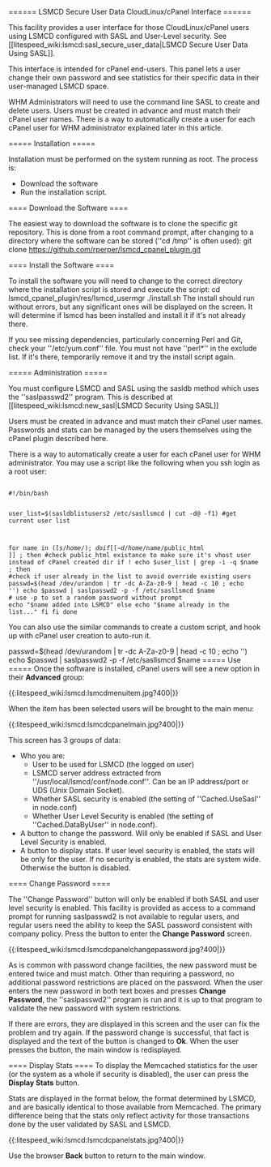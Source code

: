 ====== LSMCD Secure User Data CloudLinux/cPanel Interface ======

This facility provides a user interface for those CloudLinux/cPanel users using LSMCD configured with SASL and User-Level security.  See [[litespeed_wiki:lsmcd:sasl_secure_user_data|LSMCD Secure User Data Using SASL]].

This interface is intended for cPanel end-users.  This panel lets a user change their own password and see statistics for their specific data in their user-managed LSMCD space.

WHM Administrators will need to use the command line SASL to create and delete users. Users must be created in advance and must match their cPanel user names. There is a way to automatically create a user for each cPanel user for WHM administrator explained later in this article.

===== Installation =====

Installation must be performed on the system running as root.  The process is:

  - Download the software
  - Run the installation script.

==== Download the Software ====

The easiest way to download the software is to clone the specific git repository.  This is done from a root command prompt, after changing to a directory where the software can be stored (''cd /tmp'' is often used):
  git clone https://github.com/rperper/lsmcd_cpanel_plugin.git
  
==== Install the Software ====

To install the software you will need to change to the correct directory where the installation script is stored and execute the script:
  cd lsmcd_cpanel_plugin/res/lsmcd_usermgr
  ./install.sh
The install should run without errors, but any significant ones will be displayed on the screen.  It will determine if lsmcd has been installed and install it if it's not already there.

If you see missing dependencies, particularly concerning Perl and Git, check your ''/etc/yum.conf'' file.  You must not have ''perl*'' in the exclude list.  If it's there, temporarily remove it and try the install script again.

===== Administration =====

You must configure LSMCD and SASL using the sasldb method which uses the ''saslpasswd2'' program.  This is described at [[litespeed_wiki:lsmcd:new_sasl|LSMCD Security Using SASL]]

Users must be created in advance and must match their cPanel user names.  Passwords and stats can be managed by the users themselves using the cPanel plugin described here.

There is a way to automatically create a user for each cPanel user for WHM administrator. You may use a script like the following when you ssh login as a root user:

<code>
#!/bin/bash

user_list=$(sasldblistusers2 /etc/sasllsmcd | cut -d@ -f1)
#get current user list

for name in $(ls /home/);
do 
  if [[ -d /home/$name/public_html ]] ; then
  #check public_html existance to make sure it's vhost user instead of cPanel created dir
        if ! echo $user_list | grep -i -q $name ; then    
            #check if user already in the list to avoid override existing users
            passwd=$(head /dev/urandom | tr -dc A-Za-z0-9 | head -c 10 ; echo '')
            echo $passwd | saslpasswd2 -p -f /etc/sasllsmcd $name
            # use -p to set a random password without prompt 
            echo "$name added into LSMCD"
        else 
            echo "$name already in the list..."
        fi
  fi
done
</code>

You can also use the similar commands to create a custom script, and hook up with cPanel user creation to auto-run it.

  passwd=$(head /dev/urandom | tr -dc A-Za-z0-9 | head -c 10 ; echo '')
  echo $passwd | saslpasswd2 -p -f /etc/sasllsmcd $name
===== Use =====
Once the software is installed, cPanel users will see a new option in their **Advanced** group:

{{:litespeed_wiki:lsmcd:lsmcdmenuitem.jpg?400|}}

When the item has been selected users will be brought to the main menu:

{{:litespeed_wiki:lsmcd:lsmcdcpanelmain.jpg?400|}}

This screen has 3 groups of data:
  - Who you are:
    - User to be used for LSMCD (the logged on user)
    - LSMCD server address extracted from ''/usr/local/lsmcd/conf/node.conf''.  Can be an IP address/port or UDS (Unix Domain Socket).
    - Whether SASL security is enabled (the setting of ''Cached.UseSasl'' in node.conf)
    - Whether User Level Security is enabled (the setting of ''Cached.DataByUser'' in node.conf).
  - A button to change the password.  Will only be enabled if SASL and User Level Security is enabled.
  - A button to display stats.  If user level security is enabled, the stats will be only for the user.  If no security is enabled, the stats are system wide.  Otherwise the button is disabled.

==== Change Password ====

The ''Change Password'' button will only be enabled if both SASL and user level security is enabled.  This facility is provided as access to a command prompt for running saslpasswd2 is not available to regular users, and regular users need the ability to keep the SASL password consistent with company policy.  Press the button to enter the **Change Password** screen.

{{:litespeed_wiki:lsmcd:lsmcdcpanelchangepassword.jpg?400|}}

As is common with password change facilities, the new password must be entered twice and must match.  Other than requiring a password, no additional password restrictions are placed on the password.  When the user enters the new password in both text boxes and presses **Change Password**, the ''saslpasswd2'' program is run and it is up to that program to validate the new password with system restrictions.

If there are errors, they are displayed in this screen and the user can fix the problem and try again.  If the password change is successful, that fact is displayed and the text of the button is changed to **Ok**.  When the user presses the button, the main window is redisplayed.

==== Display Stats ====
To display the Memcached statistics for the user (or the system as a whole if security is disabled), the user can press the **Display Stats** button.

Stats are displayed in the format below, the format determined by LSMCD, and are basically identical to those available from Memcached.  The primary difference being that the stats only reflect activity for those transactions done by the user validated by SASL and LSMCD.

{{:litespeed_wiki:lsmcd:lsmcdcpanelstats.jpg?400|}}

Use the browser **Back** button to return to the main window.


